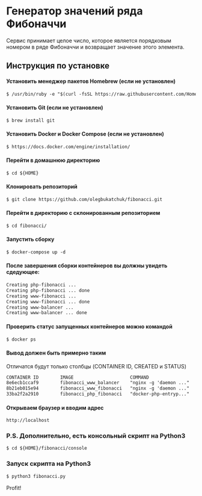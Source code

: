 # Генератор значений ряда Фибоначчи

Сервис принимает целое число, которое является порядковым номером в ряде Фибоначчи и возвращает значение этого элемента.

## Инструкция по установке

#### Установить менеджер пакетов Homebrew (если не установлен)
```markdown
$ /usr/bin/ruby -e "$(curl -fsSL https://raw.githubusercontent.com/Homebrew/install/master/install)"
```
#### Установить Git (если не установлен)
```markdown
$ brew install git
```
#### Установить Docker и Docker Compose (если не установлен)
```markdown
$ https://docs.docker.com/engine/installation/
```
#### Перейти в домашнюю директорию
```markdown
$ cd ${HOME}
```
#### Клонировать репозиторий
```markdown
$ git clone https://github.com/olegbukatchuk/fibonacci.git
```
#### Перейти в директорию с склонированным репозиторием
```markdown
$ cd fibonacci/
```
#### Запустить сборку
```markdown
$ docker-compose up -d
```
#### После завершения сборки контейнеров вы должны увидеть сдедующее:
```markdown
Creating php-fibonacci ...
Creating php-fibonacci ... done
Creating www-fibonacci ... 
Creating www-fibonacci ... done
Creating www-balancer ... 
Creating www-balancer ... done
```
#### Проверить статус запущенных контейнеров можно командой
```markdown
$ docker ps
```
#### Вывод должен быть примерно таким 
Отличатся будут только столбцы (CONTAINER ID, CREATED и STATUS)
```markdown
CONTAINER ID        IMAGE                     COMMAND                  CREATED             STATUS              PORTS                NAMES
8e6ecb1ccaf9        fibonacci_www_balancer    "nginx -g 'daemon ..."   About an hour ago   Up About an hour    0.0.0.0:80->80/tcp   www-balancer
8b21eb015e94        fibonacci_www_fibonacci   "nginx -g 'daemon ..."   About an hour ago   Up About an hour    80/tcp               www-fibonacci
33ba2f2a2910        fibonacci_php_fibonacci   "docker-php-entryp..."   About an hour ago   Up About an hour    9000/tcp             php-fibonacci
```
#### Открываем браузер и вводим адрес
```markdown
http://localhost
```
### P.S. Дополнительно, есть консольный скрипт на Python3
```markdown
$ cd ${HOME}/fibonacci/console
```
### Запуск скрипта на Python3
```markdown
$ python3 fibonacci.py
```
Profit!
